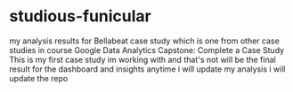 # studious-funicular
my analysis results for Bellabeat case study which is one from other case studies in course Google Data Analytics Capstone: Complete a Case Study
This is my first case study im working with and that's not will be the final result for the dashboard and insights anytime i will update my analysis i will update the repo 
